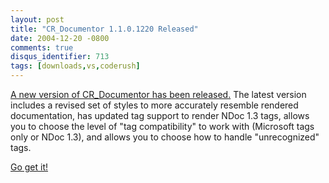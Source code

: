 ```yaml
---
layout: post
title: "CR_Documentor 1.1.0.1220 Released"
date: 2004-12-20 -0800
comments: true
disqus_identifier: 713
tags: [downloads,vs,coderush]
---
```

[A new version of CR_Documentor has been
released.](/archive/2004/11/15/cr_documentor---the-documentor-plug-in-for-dxcore.aspx)
The latest version includes a revised set of styles to more accurately
resemble rendered documentation, has updated tag support to render NDoc
1.3 tags, allows you to choose the level of "tag compatibility" to work
with (Microsoft tags only or NDoc 1.3), and allows you to choose how to
handle "unrecognized" tags.

 [Go get
it!](/archive/2004/11/15/cr_documentor---the-documentor-plug-in-for-dxcore.aspx)
